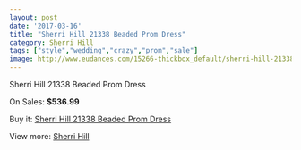 ```yaml
---
layout: post
date: '2017-03-16'
title: "Sherri Hill 21338 Beaded Prom Dress"
category: Sherri Hill
tags: ["style","wedding","crazy","prom","sale"]
image: http://www.eudances.com/15266-thickbox_default/sherri-hill-21338-beaded-prom-dress.jpg
---
```

Sherri Hill 21338 Beaded Prom Dress

On Sales: **$536.99**
<a href="https://www.eudances.com/en/sherri-hill/4522-sherri-hill-21338-beaded-prom-dress.html"><amp-img layout="responsive" width="600" height="600" src="//www.eudances.com/15266-thickbox_default/sherri-hill-21338-beaded-prom-dress.jpg" alt="Sherri Hill 21338 Beaded Prom Dress 0" /></a>
<a href="https://www.eudances.com/en/sherri-hill/4522-sherri-hill-21338-beaded-prom-dress.html"><amp-img layout="responsive" width="600" height="600" src="//www.eudances.com/15269-thickbox_default/sherri-hill-21338-beaded-prom-dress.jpg" alt="Sherri Hill 21338 Beaded Prom Dress 1" /></a>
<a href="https://www.eudances.com/en/sherri-hill/4522-sherri-hill-21338-beaded-prom-dress.html"><amp-img layout="responsive" width="600" height="600" src="//www.eudances.com/15268-thickbox_default/sherri-hill-21338-beaded-prom-dress.jpg" alt="Sherri Hill 21338 Beaded Prom Dress 2" /></a>
<a href="https://www.eudances.com/en/sherri-hill/4522-sherri-hill-21338-beaded-prom-dress.html"><amp-img layout="responsive" width="600" height="600" src="//www.eudances.com/15267-thickbox_default/sherri-hill-21338-beaded-prom-dress.jpg" alt="Sherri Hill 21338 Beaded Prom Dress 3" /></a>

Buy it: [Sherri Hill 21338 Beaded Prom Dress](https://www.eudances.com/en/sherri-hill/4522-sherri-hill-21338-beaded-prom-dress.html "Sherri Hill 21338 Beaded Prom Dress")

View more: [Sherri Hill](https://www.eudances.com/en/80-Sherri-Hill "Sherri Hill")
